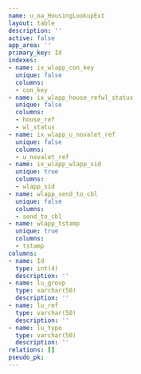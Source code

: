 ```yaml
---
name: u_oa_HousingLookupExt
layout: table
description: ''
active: false
app_area: ''
primary_key: Id
indexes:
- name: ix_wlapp_con_key
  unique: false
  columns:
  - con_key
- name: ix_wlapp_house_refwl_status
  unique: false
  columns:
  - house_ref
  - wl_status
- name: ix_wlapp_u_novalet_ref
  unique: false
  columns:
  - u_novalet_ref
- name: ix_wlapp_wlapp_sid
  unique: true
  columns:
  - wlapp_sid
- name: wlapp_send_to_cbl
  unique: false
  columns:
  - send_to_cbl
- name: wlapp_tstamp
  unique: true
  columns:
  - tstamp
columns:
- name: Id
  type: int(4)
  description: ''
- name: lu_group
  type: varchar(50)
  description: ''
- name: lu_ref
  type: varchar(50)
  description: ''
- name: lu_type
  type: varchar(50)
  description: ''
relations: []
pseudo_pk: 
---
```


